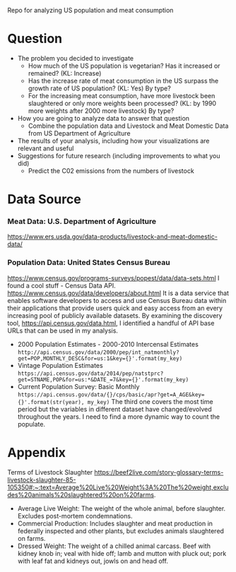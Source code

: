 Repo for analyzing US population and meat consumption

# Question
- The problem you decided to investigate
	- How much of the US population is vegetarian? Has it increased or remained? (KL: Increase)
	- Has the increase rate of meat consumption in the US surpass the growth rate of US population? (KL: Yes) By type?
	- For the increasing meat consumption, have more livestock been slaughtered or only more weights been processed? (KL: by 1990 more weights after 2000 more livestock) By type?
- How you are going to analyze data to answer that question
	- Combine the population data and Livestock and Meat Domestic Data from US Department of Agriculture 
- The results of your analysis, including how your visualizations are relevant and useful
- Suggestions for future research (including improvements to what you did)
	- Predict the C02 emissions from the numbers of livestock


# Data Source
### Meat Data: U.S. Department of Agriculture 
https://www.ers.usda.gov/data-products/livestock-and-meat-domestic-data/

### Population Data: United States Census Bureau
https://www.census.gov/programs-surveys/popest/data/data-sets.html
I found a cool stuff - Census Data API. 
https://www.census.gov/data/developers/about.html
It is a data service that enables software developers to access and use Census Bureau data within their applications that provide users quick and easy access from an every increasing pool of publicly available datasets.
By examining the discovery tool, https://api.census.gov/data.html, I identified a handful of API base URLs that can be used in my analysis.
- 2000 Population Estimates - 2000-2010 Intercensal Estimates
`http://api.census.gov/data/2000/pep/int_natmonthly?get=POP,MONTHLY_DESC&for=us:1&key={}'.format(my_key)`
- Vintage Population Estimates
`https://api.census.gov/data/2014/pep/natstprc?get=STNAME,POP&for=us:*&DATE_=7&key={}'.format(my_key)`
- Current Population Survey: Basic Monthly
`https://api.census.gov/data/{}/cps/basic/apr?get=A_AGE&key={}'.format(str(year), my_key)`
The third one covers the most time period but the variables in different dataset have changed/evolved throughout the years. I need to find a more dynamic way to count the populate.

# Appendix
Terms of Livestock Slaughter
https://beef2live.com/story-glossary-terms-livestock-slaughter-85-105350#:~:text=Average%20Live%20Weight%3A%20The%20weight,excludes%20animals%20slaughtered%20on%20farms.
- Average Live Weight: The weight of the whole animal, before slaughter. Excludes post-mortem condemnations.
- Commercial Production: Includes slaughter and meat production in federally inspected and other plants, but excludes animals slaughtered on farms. 
- Dressed Weight: The weight of a chilled animal carcass. Beef with kidney knob in; veal with hide off; lamb and mutton with pluck out; pork with leaf fat and kidneys out, jowls on and head off.


